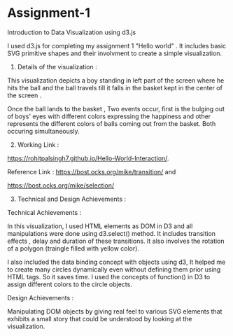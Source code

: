 # Assignment-1
Introduction to Data Visualization using d3.js


I used d3.js for completing my assignment 1 "Hello world" . It includes basic SVG primitive shapes and their involvment to create a simple visualization. 

1. Details of the visualization : 

This visualization depicts a boy standing in left part of the screen where he hits the ball and the ball travels till it falls in the basket kept in the center of the screen .

Once the ball lands to the basket , Two events occur, first is the bulging out of boys' eyes with different colors expressing the happiness and other represents the different colors of balls coming out from the basket. Both occuring simultaneously.


2. Working Link :

https://rohitpalsingh7.github.io/Hello-World-Interaction/.

Reference Link : https://bost.ocks.org/mike/transition/ and 

https://bost.ocks.org/mike/selection/

3. Technical and Design Achievements :

Technical Achievements :

In this visualization, I used HTML elements as DOM in D3 and all manipulations were done using d3.select() method.
It includes transition effects , delay and duration of these transitions. It also involves the rotation of a polygon (traingle filled with yellow color).

I also included the data binding concept with objects using d3, It helped me to create many circles dynamically even without defining them prior using HTML tags. So it saves time. I used the concepts of function() in D3 to assign different colors to the circle objects.

Design Achievements :

Manipulating DOM objects by giving real feel to various SVG elements that exhibits a small story that could be understood by looking at the visualization. 
